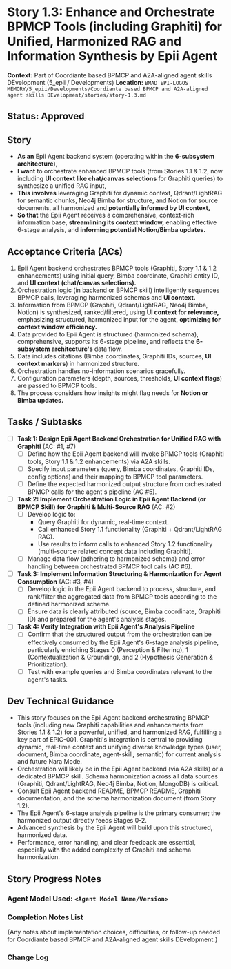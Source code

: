 # Story 1.3: Enhance and Orchestrate BPMCP Tools (including Graphiti) for Unified, Harmonized RAG and Information Synthesis by Epii Agent

**Context:** Part of Coordiante based BPMCP and A2A-aligned agent skills DEvelopment (5_epii / Developments)
**Location:** `BMAD EPI-LOGOS MEMORY/5_epii/Developments/Coordiante based BPMCP and A2A-aligned agent skills DEvelopment/stories/story-1.3.md`

## Status: Approved

## Story

- **As an** Epii Agent backend system (operating within the **6-subsystem architecture**),
- **I want** to orchestrate enhanced BPMCP tools (from Stories 1.1 & 1.2, now including **UI context like chat/canvas selections** for Graphiti queries) to synthesize a unified RAG input,
- **This involves** leveraging Graphiti for dynamic context, Qdrant/LightRAG for semantic chunks, Neo4j Bimba for structure, and Notion for source documents, all harmonized and **potentially informed by UI context,**
- **So that** the Epii Agent receives a comprehensive, context-rich information base, **streamlining its context window,** enabling effective 6-stage analysis, and **informing potential Notion/Bimba updates.**

## Acceptance Criteria (ACs)

1.  Epii Agent backend orchestrates BPMCP tools (Graphiti, Story 1.1 & 1.2 enhancements) using initial query, Bimba coordinate, Graphiti entity ID, and **UI context (chat/canvas selections).**
2.  Orchestration logic (in backend or BPMCP skill) intelligently sequences BPMCP calls, leveraging harmonized schemas and **UI context.**
3.  Information from BPMCP (Graphiti, Qdrant/LightRAG, Neo4j Bimba, Notion) is synthesized, ranked/filtered, using **UI context for relevance,** emphasizing structured, harmonized input for the agent, **optimizing for context window efficiency.**
4.  Data provided to Epii Agent is structured (harmonized schema), comprehensive, supports its 6-stage pipeline, and reflects the **6-subsystem architecture's** data flow.
5.  Data includes citations (Bimba coordinates, Graphiti IDs, sources, **UI context markers**) in harmonized structure.
6.  Orchestration handles no-information scenarios gracefully.
7.  Configuration parameters (depth, sources, thresholds, **UI context flags**) are passed to BPMCP tools.
8.  The process considers how insights might flag needs for **Notion or Bimba updates.**

## Tasks / Subtasks

- [ ] **Task 1: Design Epii Agent Backend Orchestration for Unified RAG with Graphiti** (AC: #1, #7)
    - [ ] Define how the Epii Agent backend will invoke BPMCP tools (Graphiti tools, Story 1.1 & 1.2 enhancements) via A2A skills.
    - [ ] Specify input parameters (query, Bimba coordinates, Graphiti IDs, config options) and their mapping to BPMCP tool parameters.
    - [ ] Define the expected harmonized output structure from orchestrated BPMCP calls for the agent's pipeline (AC #5).
- [ ] **Task 2: Implement Orchestration Logic in Epii Agent Backend (or BPMCP Skill) for Graphiti & Multi-Source RAG** (AC: #2)
    - [ ] Develop logic to:
        - Query Graphiti for dynamic, real-time context.
        - Call enhanced Story 1.1 functionality (Graphiti + Qdrant/LightRAG RAG).
        - Use results to inform calls to enhanced Story 1.2 functionality (multi-source related concept data including Graphiti).
    - [ ] Manage data flow (adhering to harmonized schema) and error handling between orchestrated BPMCP tool calls (AC #6).
- [ ] **Task 3: Implement Information Structuring & Harmonization for Agent Consumption** (AC: #3, #4)
    - [ ] Develop logic in the Epii Agent backend to process, structure, and rank/filter the aggregated data from BPMCP tools according to the defined harmonized schema.
    - [ ] Ensure data is clearly attributed (source, Bimba coordinate, Graphiti ID) and prepared for the agent's analysis stages.
- [ ] **Task 4: Verify Integration with Epii Agent's Analysis Pipeline**
    - [ ] Confirm that the structured output from the orchestration can be effectively consumed by the Epii Agent's 6-stage analysis pipeline, particularly enriching Stages 0 (Perception & Filtering), 1 (Contextualization & Grounding), and 2 (Hypothesis Generation & Prioritization).
    - [ ] Test with example queries and Bimba coordinates relevant to the agent's tasks.

## Dev Technical Guidance

-   This story focuses on the Epii Agent backend orchestrating BPMCP tools (including new Graphiti capabilities and enhancements from Stories 1.1 & 1.2) for a powerful, unified, and harmonized RAG, fulfilling a key part of EPIC-001. Graphiti's integration is central to providing dynamic, real-time context and unifying diverse knowledge types (user, document, Bimba coordinate, agent-skill, semantic) for current analysis and future Nara Mode.
-   Orchestration will likely be in the Epii Agent backend (via A2A skills) or a dedicated BPMCP skill. Schema harmonization across all data sources (Graphiti, Qdrant/LightRAG, Neo4j Bimba, Notion, MongoDB) is critical.
-   Consult Epii Agent backend README, BPMCP README, Graphiti documentation, and the schema harmonization document (from Story 1.2).
-   The Epii Agent's 6-stage analysis pipeline is the primary consumer; the harmonized output directly feeds Stages 0-2.
-   Advanced synthesis by the Epii Agent will build upon this structured, harmonized data.
-   Performance, error handling, and clear feedback are essential, especially with the added complexity of Graphiti and schema harmonization.

## Story Progress Notes

### Agent Model Used: `<Agent Model Name/Version>`

### Completion Notes List
{Any notes about implementation choices, difficulties, or follow-up needed for Coordiante based BPMCP and A2A-aligned agent skills DEvelopment.}

### Change Log